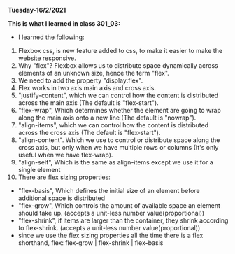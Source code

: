 **Tuesday-16/2/2021**

**This is what I learned in class 301_03:**

* I learned the following:

1. Flexbox css, is new feature added to css, to make it easier to make the website responsive.
2. Why "flex"? Flexbox allows us to distribute space dynamically across elements of an unknown size, hence the term "flex".
3. We need to add the property "display:flex".
4. Flex works in two axis main axis and cross axis.
5. "justify-content", which we can control how the content is distributed across the main axis (The default is "flex-start").
6. "flex-wrap", Which determines whether the element are going to wrap along the main axis onto a new line (The default is "nowrap").
7. "align-items", which we can control how the content is distributed across the cross axis (The default is "flex-start").
8. "align-content". Which we use to control or distribute space along the cross axis, but only when we have multiple rows or columns (It's only useful when we have flex-wrap).
9. "align-self", Which is the same as align-items except we use it for a single element
10. There are flex sizing properties:
  - "flex-basis", Which defines the initial size of an element before additional space is distributed
  - "flex-grow", Which controls the amount of available space an element should take up. (accepts a unit-less number value(proportional))
  - "flex-shrink", if items are larger than the container, they shrink according to flex-shrink. (accepts a unit-less number value(proportional))
  - since we use the flex sizing properties all the time there is a flex shorthand, flex: flex-grow | flex-shrink | flex-basis